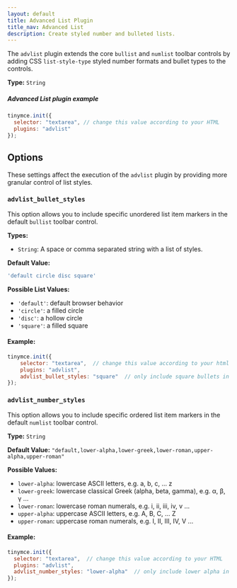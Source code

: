 ```yaml
---
layout: default
title: Advanced List Plugin
title_nav: Advanced List
description: Create styled number and bulleted lists.
---
```


The `advlist` plugin extends the core `bullist` and `numlist` toolbar controls by adding CSS `list-style-type` styled number formats and bullet types to the controls.


**Type:** `String`

##### Advanced List plugin example

```js
tinymce.init({
  selector: "textarea", // change this value according to your HTML
  plugins: "advlist"
});
```

## Options

These settings affect the execution of the `advlist` plugin by providing more granular control of list styles.

### `advlist_bullet_styles`

This option allows you to include specific unordered list item markers in the default `bullist` toolbar control.

**Types:**

* `String`: A space or comma separated string with a list of styles.

**Default Value:**

```js
'default circle disc square'
```

**Possible List Values:**

  * `'default'`: default browser behavior
  * `'circle'`: a filled circle
  * `'disc'`: a hollow circle
  * `'square'`: a filled square

#### Example:

```js
tinymce.init({
    selector: "textarea",  // change this value according to your html
    plugins: "advlist",
    advlist_bullet_styles: "square"  // only include square bullets in list
});
```

### `advlist_number_styles`

This option allows you to include specific ordered list item markers in the default `numlist` toolbar control.

**Type:** `String`

**Default Value:** `"default,lower-alpha,lower-greek,lower-roman,upper-alpha,upper-roman"`

**Possible Values:**

  * `lower-alpha`: lowercase ASCII letters, e.g. a, b, c, ... z
  * `lower-greek`: lowercase classical Greek (alpha, beta, gamma), e.g. α, β, γ ...
  * `lower-roman`: lowercase roman numerals, e.g. i, ii, iii, iv, v ...
  * `upper-alpha`: uppercase ASCII letters, e.g. A, B, C, ... Z
  * `upper-roman`: uppercase roman numerals, e.g. I, II, III, IV, V ...

#### Example:

```js
tinymce.init({
  selector: "textarea",  // change this value according to your HTML
  plugins: "advlist",
  advlist_number_styles: "lower-alpha"  // only include lower alpha in list
});
```
